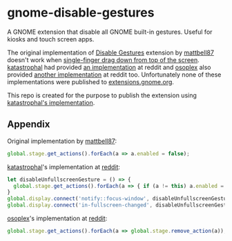 # gnome-disable-gestures
A GNOME extension that disable all GNOME built-in gestures. Useful for kiosks and touch screen apps.

The original implementation of [Disable Gestures][1] extension by [mattbell87] doesn't
work when [single-finger drag down from top of the screen][2]. [katastrophal] had provided
[an implementation][3] at reddit and [osoplex] also provided [another implementation][4]
at reddit too. Unfortunately none of these implementations were published to [extensions.gnome.org].

This repo is created for the purpose to publish the extension using [katastrophal's implementation][3].

## Appendix
Original implementation by [mattbell87]:
```js
global.stage.get_actions().forEach(a => a.enabled = false);
```

[katastrophal]'s implementation at [reddit][3]:
```js
let disableUnfullscreenGesture = () => {
  global.stage.get_actions().forEach(a => { if (a != this) a.enabled = false;});
}
global.display.connect('notify::focus-window', disableUnfullscreenGesture);
global.display.connect('in-fullscreen-changed', disableUnfullscreenGesture);
```

[osoplex]'s implementation at [reddit][4]:
```js
global.stage.get_actions().forEach(a => global.stage.remove_action(a));
```


[1]: https://extensions.gnome.org/extension/1140/disable-gestures/
[2]: https://superuser.com/questions/1542018/how-to-disable-close-fullscreen-touchscreen-gesture-on-gnome-fedora
[3]: https://www.reddit.com/r/gnome/comments/ci6tf4/comment/ev2i0v1/?utm_source=share&utm_medium=web3x&utm_name=web3xcss&utm_term=1&utm_content=share_button
[4]: https://www.reddit.com/r/gnome/comments/ci6tf4/comment/ev5bfks/?utm_source=share&utm_medium=web3x&utm_name=web3xcss&utm_term=1&utm_content=share_button
[extensions.gnome.org]: https://extensions.gnome.org/
[katastrophal]: https://www.reddit.com/user/katastrophal/
[mattbell87]: https://extensions.gnome.org/accounts/profile/mattbell87
[osoplex]: https://www.reddit.com/user/osoplex/
